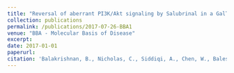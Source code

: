 ```yaml
---
title: "Reversal of aberrant PI3K/Akt signaling by Salubrinal in a GalT-deficient mouse model"
collection: publications
permalink: /publications/2017-07-26-BBA1
venue: "BBA - Molecular Basis of Disease"
excerpt:
date: 2017-01-01
paperurl:
citation: 'Balakrishnan, B., Nicholas, C., Siddiqi, A., Chen, W., Bales, E., Feng, M., Johnson, J., Lai, K. (2017). "Reversal of aberrant PI3K/Akt signaling by Salubrinal in a GalT-deficient mouse model." <i>BBA - Molecular Basis of Disease, Manuscript in Press.</i>'
---
```

